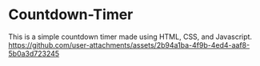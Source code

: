 # Countdown-Timer
This is a simple countdown timer made using HTML, CSS, and Javascript.
https://github.com/user-attachments/assets/2b94a1ba-4f9b-4ed4-aaf8-5b0a3d723245
